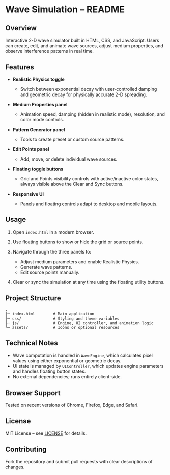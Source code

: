 # Wave Simulation – README

## Overview

Interactive 2-D wave simulator built in HTML, CSS, and JavaScript.
Users can create, edit, and animate wave sources, adjust medium properties, and observe interference patterns in real time.

## Features

* **Realistic Physics toggle**

  * Switch between exponential decay with user-controlled damping and geometric decay for physically accurate 2-D spreading.
* **Medium Properties panel**

  * Animation speed, damping (hidden in realistic mode), resolution, and color mode controls.
* **Pattern Generator panel**

  * Tools to create preset or custom source patterns.
* **Edit Points panel**

  * Add, move, or delete individual wave sources.
* **Floating toggle buttons**

  * Grid and Points visibility controls with active/inactive color states, always visible above the Clear and Sync buttons.
* **Responsive UI**

  * Panels and floating controls adapt to desktop and mobile layouts.

## Usage

1. Open `index.html` in a modern browser.
2. Use floating buttons to show or hide the grid or source points.
3. Navigate through the three panels to:

   * Adjust medium parameters and enable Realistic Physics.
   * Generate wave patterns.
   * Edit source points manually.
4. Clear or sync the simulation at any time using the floating utility buttons.

## Project Structure

```
.
├─ index.html        # Main application
├─ css/              # Styling and theme variables
├─ js/               # Engine, UI controller, and animation logic
└─ assets/           # Icons or optional resources
```

## Technical Notes

* Wave computation is handled in `WaveEngine`, which calculates pixel values using either exponential or geometric decay.
* UI state is managed by `UIController`, which updates engine parameters and handles floating button states.
* No external dependencies; runs entirely client-side.

## Browser Support

Tested on recent versions of Chrome, Firefox, Edge, and Safari.

## License

MIT License – see [LICENSE](LICENSE) for details.

## Contributing

Fork the repository and submit pull requests with clear descriptions of changes.
